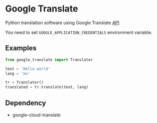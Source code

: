 # Google Translate
Python translation software using Google Translate
[API](https://cloud.google.com/translate)

You need to set `GOOGLE_APPLICATION_CREDENTIALS` environment variable.


## Examples

``` python
from google_translate import Translator

text = 'Hello world'
lang = 'ko'

tr = Translator()
translated = tr.translate(text, lang)
```

## Dependency
- google-cloud-translate
